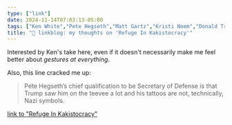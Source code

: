 ```yaml
---
type: ["link"]
date: 2024-11-14T07:03:13-05:00
tags: ["Ken White","Pete Hegseth","Matt Gartz","Kristi Noem","Donald Trump"]
title: "🔗 linkblog: my thoughts on 'Refuge In Kakistocracy'"
---
```

Interested by Ken's take here, even if it doesn't necessarily make me feel better about *gestures at everything*.

Also, this line cracked me up:

> Pete Hegseth’s chief qualification to be Secretary of Defense is that Trump saw him on the teevee a lot and his tattoos are not, technically, Nazi symbols.

[link to "Refuge In Kakistocracy"](https://www.popehat.com/p/refuge-in-kakistocracy)
